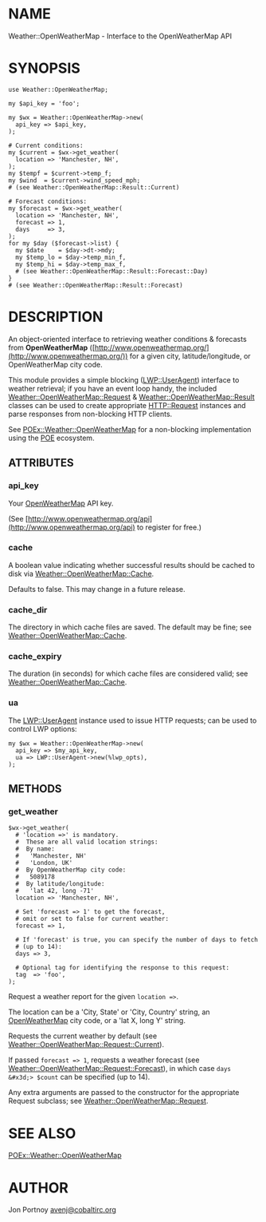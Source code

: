 # NAME

Weather::OpenWeatherMap - Interface to the OpenWeatherMap API

# SYNOPSIS

    use Weather::OpenWeatherMap;

    my $api_key = 'foo';

    my $wx = Weather::OpenWeatherMap->new(
      api_key => $api_key,
    );

    # Current conditions:
    my $current = $wx->get_weather(
      location => 'Manchester, NH',
    );
    my $tempf = $current->temp_f;
    my $wind  = $current->wind_speed_mph;
    # (see Weather::OpenWeatherMap::Result::Current)

    # Forecast conditions:
    my $forecast = $wx->get_weather(
      location => 'Manchester, NH',
      forecast => 1,
      days     => 3,
    );
    for my $day ($forecast->list) {
      my $date    = $day->dt->mdy;
      my $temp_lo = $day->temp_min_f,
      my $temp_hi = $day->temp_max_f,
      # (see Weather::OpenWeatherMap::Result::Forecast::Day)
    }
    # (see Weather::OpenWeatherMap::Result::Forecast)

# DESCRIPTION

An object-oriented interface to retrieving weather conditions & forecasts from
**OpenWeatherMap** ([http://www.openweathermap.org/](http://www.openweathermap.org/)) for a given city,
latitude/longitude, or OpenWeatherMap city code.

This module provides a simple blocking ([LWP::UserAgent](https://metacpan.org/pod/LWP::UserAgent)) interface to
weather retrieval; if you have an event loop handy, the included
[Weather::OpenWeatherMap::Request](https://metacpan.org/pod/Weather::OpenWeatherMap::Request) & [Weather::OpenWeatherMap::Result](https://metacpan.org/pod/Weather::OpenWeatherMap::Result)
classes can be used to create appropriate [HTTP::Request](https://metacpan.org/pod/HTTP::Request) instances and parse
responses from non-blocking HTTP clients.

See [POEx::Weather::OpenWeatherMap](https://metacpan.org/pod/POEx::Weather::OpenWeatherMap) for a non-blocking implementation using
the [POE](https://metacpan.org/pod/POE) ecosystem.

## ATTRIBUTES

### api\_key

Your [OpenWeatherMap](http://www.openweathermap.org/) API key.

(See [http://www.openweathermap.org/api](http://www.openweathermap.org/api) to register for free.)

### cache

A boolean value indicating whether successful results should be cached to
disk via [Weather::OpenWeatherMap::Cache](https://metacpan.org/pod/Weather::OpenWeatherMap::Cache).

Defaults to false. This may change in a future release.

### cache\_dir

The directory in which cache files are saved. The default may be fine; see
[Weather::OpenWeatherMap::Cache](https://metacpan.org/pod/Weather::OpenWeatherMap::Cache).

### cache\_expiry

The duration (in seconds) for which cache files are considered valid; see
[Weather::OpenWeatherMap::Cache](https://metacpan.org/pod/Weather::OpenWeatherMap::Cache).

### ua

The [LWP::UserAgent](https://metacpan.org/pod/LWP::UserAgent) instance used to issue HTTP requests; can be used to
control LWP options:

    my $wx = Weather::OpenWeatherMap->new(
      api_key => $my_api_key,
      ua => LWP::UserAgent->new(%lwp_opts),  
    );

## METHODS

### get\_weather

    $wx->get_weather(
      # 'location =>' is mandatory.
      #  These are all valid location strings:
      #  By name:
      #   'Manchester, NH'
      #   'London, UK'
      #  By OpenWeatherMap city code:
      #   5089178
      #  By latitude/longitude:
      #   'lat 42, long -71'
      location => 'Manchester, NH',

      # Set 'forecast => 1' to get the forecast,
      # omit or set to false for current weather:
      forecast => 1,

      # If 'forecast' is true, you can specify the number of days to fetch
      # (up to 14):
      days => 3,

      # Optional tag for identifying the response to this request:
      tag  => 'foo',
    );

Request a weather report for the given `location =>`.

The location can be a 'City, State' or 'City, Country' string, an
[OpenWeatherMap](http://www.openweathermap.org/) city code, or a 'lat X, long
Y' string.

Requests the current weather by default (see
[Weather::OpenWeatherMap::Request::Current](https://metacpan.org/pod/Weather::OpenWeatherMap::Request::Current)).

If passed `forecast => 1`, requests a weather forecast (see
[Weather::OpenWeatherMap::Request::Forecast](https://metacpan.org/pod/Weather::OpenWeatherMap::Request::Forecast)), in which case `days
&#x3d;> $count` can be specified (up to 14).

Any extra arguments are passed to the constructor for the appropriate Request
subclass; see [Weather::OpenWeatherMap::Request](https://metacpan.org/pod/Weather::OpenWeatherMap::Request).

# SEE ALSO

[POEx::Weather::OpenWeatherMap](https://metacpan.org/pod/POEx::Weather::OpenWeatherMap)

# AUTHOR

Jon Portnoy <avenj@cobaltirc.org>
